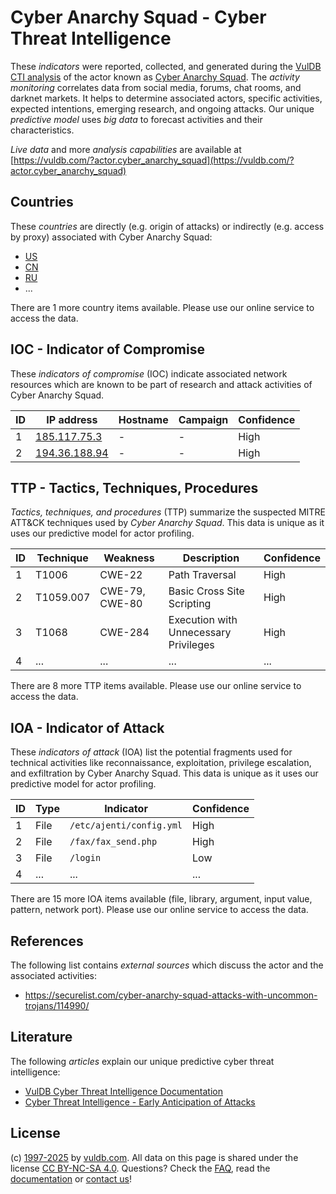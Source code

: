 # Cyber Anarchy Squad - Cyber Threat Intelligence

These _indicators_ were reported, collected, and generated during the [VulDB CTI analysis](https://vuldb.com/?kb.cti) of the actor known as [Cyber Anarchy Squad](https://vuldb.com/?actor.cyber_anarchy_squad). The _activity monitoring_ correlates data from social media, forums, chat rooms, and darknet markets. It helps to determine associated actors, specific activities, expected intentions, emerging research, and ongoing attacks. Our unique _predictive model_ uses _big data_ to forecast activities and their characteristics.

_Live data_ and more _analysis capabilities_ are available at [https://vuldb.com/?actor.cyber_anarchy_squad](https://vuldb.com/?actor.cyber_anarchy_squad)

## Countries

These _countries_ are directly (e.g. origin of attacks) or indirectly (e.g. access by proxy) associated with Cyber Anarchy Squad:

* [US](https://vuldb.com/?country.us)
* [CN](https://vuldb.com/?country.cn)
* [RU](https://vuldb.com/?country.ru)
* ...

There are 1 more country items available. Please use our online service to access the data.

## IOC - Indicator of Compromise

These _indicators of compromise_ (IOC) indicate associated network resources which are known to be part of research and attack activities of Cyber Anarchy Squad.

ID | IP address | Hostname | Campaign | Confidence
-- | ---------- | -------- | -------- | ----------
1 | [185.117.75.3](https://vuldb.com/?ip.185.117.75.3) | - | - | High
2 | [194.36.188.94](https://vuldb.com/?ip.194.36.188.94) | - | - | High

## TTP - Tactics, Techniques, Procedures

_Tactics, techniques, and procedures_ (TTP) summarize the suspected MITRE ATT&CK techniques used by _Cyber Anarchy Squad_. This data is unique as it uses our predictive model for actor profiling.

ID | Technique | Weakness | Description | Confidence
-- | --------- | -------- | ----------- | ----------
1 | T1006 | CWE-22 | Path Traversal | High
2 | T1059.007 | CWE-79, CWE-80 | Basic Cross Site Scripting | High
3 | T1068 | CWE-284 | Execution with Unnecessary Privileges | High
4 | ... | ... | ... | ...

There are 8 more TTP items available. Please use our online service to access the data.

## IOA - Indicator of Attack

These _indicators of attack_ (IOA) list the potential fragments used for technical activities like reconnaissance, exploitation, privilege escalation, and exfiltration by Cyber Anarchy Squad. This data is unique as it uses our predictive model for actor profiling.

ID | Type | Indicator | Confidence
-- | ---- | --------- | ----------
1 | File | `/etc/ajenti/config.yml` | High
2 | File | `/fax/fax_send.php` | High
3 | File | `/login` | Low
4 | ... | ... | ...

There are 15 more IOA items available (file, library, argument, input value, pattern, network port). Please use our online service to access the data.

## References

The following list contains _external sources_ which discuss the actor and the associated activities:

* https://securelist.com/cyber-anarchy-squad-attacks-with-uncommon-trojans/114990/

## Literature

The following _articles_ explain our unique predictive cyber threat intelligence:

* [VulDB Cyber Threat Intelligence Documentation](https://vuldb.com/?kb.cti)
* [Cyber Threat Intelligence - Early Anticipation of Attacks](https://www.scip.ch/en/?labs.20201022)

## License

(c) [1997-2025](https://vuldb.com/?kb.changelog) by [vuldb.com](https://vuldb.com/?kb.about). All data on this page is shared under the license [CC BY-NC-SA 4.0](https://creativecommons.org/licenses/by-nc-sa/4.0/). Questions? Check the [FAQ](https://vuldb.com/?kb.faq), read the [documentation](https://vuldb.com/?kb) or [contact us](https://vuldb.com/?contact)!
